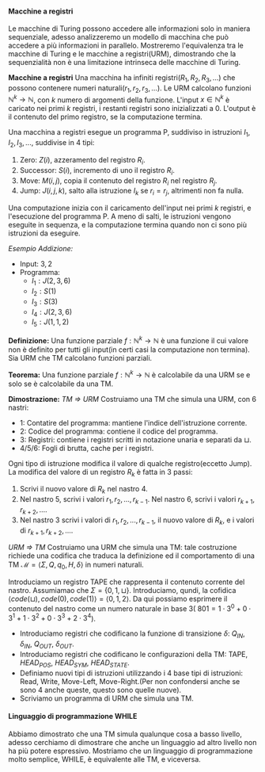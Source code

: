 #### Macchine a registri
Le macchine di Turing possono accedere alle informazioni solo in maniera sequenziale, adesso analizzeremo un modello di macchina che può accedere a più informazioni in parallelo. 
Mostreremo l'equivalenza tra le macchine di Turing e le macchine a registri(URM), dimostrando che la sequenzialità non è una limitazione intrinseca delle macchine di Turing.

**Macchine a registri**
Una macchina ha infiniti registri($R_1, R_2, R_3, ...$) che possono contenere numeri naturali($r_1, r_2, r_3, ...$).
Le URM calcolano funzioni $\mathbb{N}^k \rightarrow \mathbb{N}$, con $k$ numero di argomenti della funzione.
L'input $x \in \mathbb{N}^k$ è caricato nei primi $k$ registri, i restanti registri sono inizializzati a 0.
L'output è il contenuto del primo registro, se la computazione termina.

Una macchina a registri esegue un programma P, suddiviso in istruzioni $I_1, I_2, I_3, ...$, suddivise in 4 tipi:
1. Zero: $Z(i)$, azzeramento del registro $R_i$.
2. Successor: $S(i)$, incremento di uno il registro $R_i$.
3. Move: $M(i, j)$, copia il contenuto del registro $R_i$ nel registro $R_j$.
4. Jump: $J(i, j, k)$, salto alla istruzione $I_k$ se $r_i = r_j$, altrimenti non fa nulla.

Una computazione inizia con il caricamento dell'input nei primi $k$ registri, e l'esecuzione del programma P.
A meno di salti, le istruzioni vengono eseguite in sequenza, e la computazione termina quando non ci sono più istruzioni da eseguire.

*Esempio Addizione:*
- Input: $3, 2$
- Programma: 
    - $I_1: J(2, 3, 6)$
    - $I_2: S(1)$
    - $I_3: S(3)$
    - $I_4: J(2, 3, 6)$
    - $I_5: J(1, 1, 2)$

**Definizione:**
Una funzione parziale $f: \mathbb{N}^k \rightarrow \mathbb{N}$ è una funzione il cui valore non è definito per tutti gli input(in certi casi la computazione non termina).
Sia URM che TM calcolano funzioni parziali.

**Teorema:**
Una funzione parziale $f: \mathbb{N}^k \rightarrow \mathbb{N}$ è calcolabile da una URM se e solo se è calcolabile da una TM.

**Dimostrazione:**
*TM $\Rightarrow$ URM*
Costruiamo una TM che simula una URM, con 6 nastri:
- 1: Contatire del programma: mantiene l'indice dell'istruzione corrente.
- 2: Codice del programma: contiene il codice del programma.
- 3: Registri: contiene i registri scritti in notazione unaria e separati da $\sqcup$.
- 4/5/6: Fogli di brutta, cache per i registri.

Ogni tipo di istruzione modifica il valore di qualche registro(eccetto Jump). La modifica del valore di un registro $R_k$ è fatta in 3 passi:
1. Scrivi il nuovo valore di $R_k$ nel nastro 4.
2. Nel nastro 5, scrivi i valori $r_1, r_2, ..., r_{k-1}$. Nel nastro 6, scrivi i valori $r_{k+1}, r_{k+2}, ...$.
3. Nel nastro 3 scrivi i valori di $r_1, r_2, ..., r_{k-1}$, il nuovo valore di $R_k$, e i valori di $r_{k+1}, r_{k+2}, ...$.

*URM $\Rightarrow$ TM*
Costruiamo una URM che simula una TM: tale costruzione richiede una codifica che traduca la definizione ed il comportamento di una TM $\mathcal{M} = \langle \Sigma, Q, q_0, H, \delta \rangle$ in numeri naturali.

Introduciamo un registro TAPE che rappresenta il contenuto corrente del nastro. 
Assumiamao che $\Sigma = \{0, 1, \sqcup\}$. Introduciamo, qundi, la cofidica $\langle code(\sqcup), code(0), code(1) \rangle = \langle 0, 1, 2 \rangle$.
Da qui possiamo esprimere il contenuto del nastro come un numero naturale in base 3( $801 = 1 \cdot 3^0 + 0 \cdot 3^1 + 1 \cdot 3^2 + 0 \cdot 3^3 + 2 \cdot 3^4$).

- Introduciamo registri che codificano la funzione di transizione $\delta$: $Q_{IN}$, $\delta_{IN}$, $Q_{OUT}$, $\delta_{OUT}$.
- Introduciamo registri che codificano le configurazioni della TM: TAPE, $HEAD_{POS}$, $HEAD_{SYM}$, $HEAD_{STATE}$.
- Definiamo nuovi tipi di istruzioni utilizzando i 4 base tipi di istruzioni: Read, Write, Move-Left, Move-Right.(Per non confondersi anche se sono 4 anche queste, questo sono quelle nuove).
- Scriviamo un programma di URM che simula una TM.

#### Linguaggio di programmazione WHILE
Abbiamo dimostrato che una TM simula qualunque cosa a basso livello, adesso cerchiamo di dimostrare che anche un linguaggio ad altro livello non ha più potere espressivo. Mostriamo che un linguaggio di programmazione molto semplice, WHILE, è equivalente alle TM, e viceversa.




